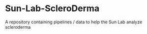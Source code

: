 # Sun-Lab-ScleroDerma
A repository containing pipelines / data to help the Sun Lab analyze scleroderma

